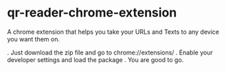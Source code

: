 # qr-reader-chrome-extension
A chrome extension that helps you take your URLs and Texts to any device you want them on.

. Just download the zip file and go to chrome://extensions/
. Enable your developer settings and load the package
. You are good to go.
